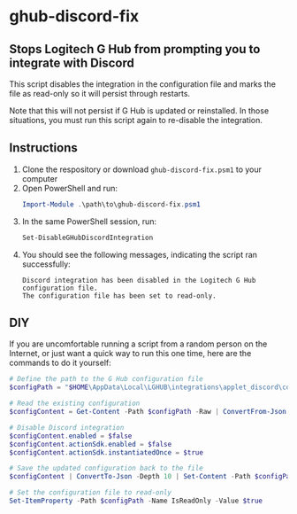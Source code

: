 # ghub-discord-fix

## Stops Logitech G Hub from prompting you to integrate with Discord

This script disables the integration in the configuration file and marks the file as read-only so it will persist through restarts.

Note that this will not persist if G Hub is updated or reinstalled. In those situations, you must run this script again to re-disable the integration.

## Instructions

1. Clone the respository or download `ghub-discord-fix.psm1` to your computer
1. Open PowerShell and run:
    ```powershell
    Import-Module .\path\to\ghub-discord-fix.psm1
    ```
1. In the same PowerShell session, run:
    ```powershell
    Set-DisableGHubDiscordIntegration
    ```
1. You should see the following messages, indicating the script ran successfully:
    ```
    Discord integration has been disabled in the Logitech G Hub configuration file.
    The configuration file has been set to read-only.
    ```

## DIY

If you are uncomfortable running a script from a random person on the Internet, or just want a quick way to run this one time, here are the commands to do it yourself:
```powershell
# Define the path to the G Hub configuration file
$configPath = "$HOME\AppData\Local\LGHUB\integrations\applet_discord\config.json"

# Read the existing configuration
$configContent = Get-Content -Path $configPath -Raw | ConvertFrom-Json

# Disable Discord integration
$configContent.enabled = $false
$configContent.actionSdk.enabled = $false
$configContent.actionSdk.instantiatedOnce = $true

# Save the updated configuration back to the file
$configContent | ConvertTo-Json -Depth 10 | Set-Content -Path $configPath -Force

# Set the configuration file to read-only
Set-ItemProperty -Path $configPath -Name IsReadOnly -Value $true
```
